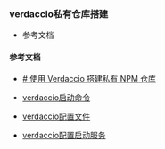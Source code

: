 ### verdaccio私有仓库搭建

- 参考文档

#### 参考文档

- [# 使用 Verdaccio 搭建私有 NPM 仓库](https://zhuanlan.zhihu.com/p/533990571)

- [verdaccio启动命令](https://verdaccio.org/docs/cli)

- [verdaccio配置文件](https://verdaccio.org/docs/uplinks#auth-property)

- [verdaccio配置启动服务](https://verdaccio.org/zh-cn/docs/windows/)
